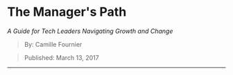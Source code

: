 # The Manager's Path
*A Guide for Tech Leaders Navigating Growth and Change*

> By: Camille Fournier

> Published: March 13, 2017

---